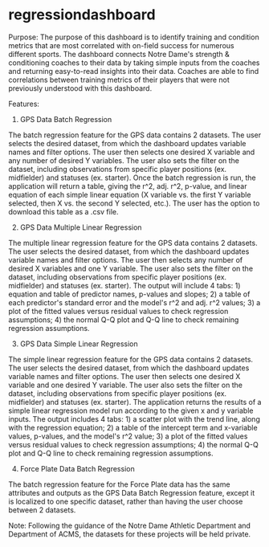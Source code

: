 # regressiondashboard
Purpose:
The purpose of this dashboard is to identify training and condition metrics that are most correlated with on-field success for numerous different sports. The dashboard connects Notre Dame's strength & conditioning coaches to their data by taking simple inputs from the coaches and returning easy-to-read insights into their data. Coaches are able to find correlations between training metrics of their players that were not previously understood with this dashboard.

Features:

1. GPS Data Batch Regression

The batch regression feature for the GPS data contains 2 datasets. The user selects the desired dataset, from which the dashboard updates variable names and filter options. The user then selects one desired X variable and any number of desired Y variables. The user also sets the filter on the dataset, including observations from specific player positions (ex. midfielder) and statuses (ex. starter). Once the batch regression is run, the application will return a table, giving the r^2, adj. r^2, p-value, and linear equation of each simple linear equation (X variable vs. the first Y variable selected, then X vs. the second Y selected, etc.). The user has the option to download this table as a .csv file.


2. GPS Data Multiple Linear Regression

The multiple linear regression feature for the GPS data contains 2 datasets. The user selects the desired dataset, from which the dashboard updates variable names and filter options. The user then selects any number of desired X variables and one Y variable. The user also sets the filter on the dataset, including observations from specific player positions (ex. midfielder) and statuses (ex. starter). The output will include 4 tabs: 1) equation and table of predictor names, p-values and slopes; 2) a table of each predictor's standard error and the model's r^2 and adj. r^2 values; 3) a plot of the fitted values versus residual values to check regression assumptions; 4) the normal Q-Q plot and Q-Q line to check remaining regression assumptions.


3. GPS Data Simple Linear Regression

The simple linear regression feature for the GPS data contains 2 datasets. The user selects the desired dataset, from which the dashboard updates variable names and filter options. The user then selects one desired X variable and one desired Y variable. The user also sets the filter on the dataset, including observations from specific player positions (ex. midfielder) and statuses (ex. starter). The application returns the results of a simple linear regression model run according to the given x and y variable inputs. The output includes 4 tabs: 1) a scatter plot with the trend line, along with the regression equation; 2) a table of the intercept term and x-variable values, p-values, and the model's r^2 value; 3) a plot of the fitted values versus residual values to check regression assumptions; 4) the normal Q-Q plot and Q-Q line to check remaining regression assumptions.


4. Force Plate Data Batch Regression

The batch regression feature for the Force Plate data has the same attributes and outputs as the GPS Data Batch Regression feature, except it is localized to one specific dataset, rather than having the user choose between 2 datasets.


Note: Following the guidance of the Notre Dame Athletic Department and Department of ACMS, the datasets for these projects will be held private.

